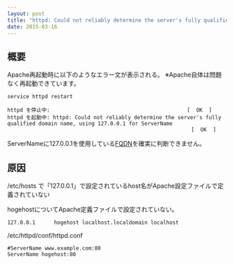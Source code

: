 ```yaml
---
layout: post
title: "httpd: Could not reliably determine the server's fully qualified domain name, using 127.0.0.1 for ServerName"
date: 2015-03-16
---
```


## 概要
Apache再起動時に以下のようなエラー文が表示される。
※Apache自体は問題なく再起動できています。


```
service httpd restart

httpd を停止中:                                            [  OK  ]
httpd を起動中: httpd: Could not reliably determine the server's fully qualified domain name, using 127.0.0.1 for ServerName
                                                           [  OK  ]
```


ServerNameに127.0.0.1を使用している[FQDN](http://ja.wikipedia.org/wiki/Fully_Qualified_Domain_Name)を確実に判断できません。


## 原因
/etc/hosts で「127.0.0.1」で設定されているhost名がApache設定ファイルで定義されていない

hogehostについてApache定義ファイルで設定されていない。

```
127.0.0.1      hogehost localhost.localdomain localhost
```

/etc/httpd/conf/httpd.conf
```
#ServerName www.example.com:80
ServerName hogehost:80
```
